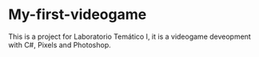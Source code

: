 # My-first-videogame
This is a project for Laboratorio Temático I, it is a videogame deveopment with C#, Pixels and Photoshop. 
